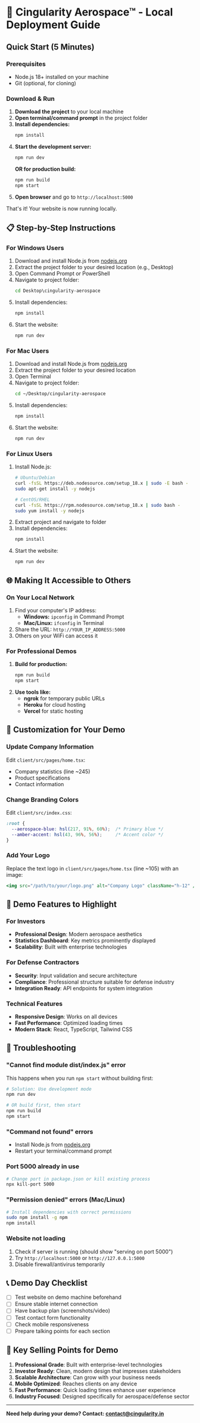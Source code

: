 # 🚀 Cingularity Aerospace™ - Local Deployment Guide

## Quick Start (5 Minutes)

### Prerequisites
- Node.js 18+ installed on your machine
- Git (optional, for cloning)

### Download & Run
1. **Download the project** to your local machine
2. **Open terminal/command prompt** in the project folder
3. **Install dependencies:**
   ```bash
   npm install
   ```
4. **Start the development server:**
   ```bash
   npm run dev
   ```
   **OR for production build:**
   ```bash
   npm run build
   npm start
   ```
5. **Open browser** and go to `http://localhost:5000`

That's it! Your website is now running locally.

## 📋 Step-by-Step Instructions

### For Windows Users
1. Download and install Node.js from [nodejs.org](https://nodejs.org)
2. Extract the project folder to your desired location (e.g., Desktop)
3. Open Command Prompt or PowerShell
4. Navigate to project folder:
   ```cmd
   cd Desktop\cingularity-aerospace
   ```
5. Install dependencies:
   ```cmd
   npm install
   ```
6. Start the website:
   ```cmd
   npm run dev
   ```

### For Mac Users
1. Download and install Node.js from [nodejs.org](https://nodejs.org)
2. Extract the project folder to your desired location
3. Open Terminal
4. Navigate to project folder:
   ```bash
   cd ~/Desktop/cingularity-aerospace
   ```
5. Install dependencies:
   ```bash
   npm install
   ```
6. Start the website:
   ```bash
   npm run dev
   ```

### For Linux Users
1. Install Node.js:
   ```bash
   # Ubuntu/Debian
   curl -fsSL https://deb.nodesource.com/setup_18.x | sudo -E bash -
   sudo apt-get install -y nodejs
   
   # CentOS/RHEL
   curl -fsSL https://rpm.nodesource.com/setup_18.x | sudo bash -
   sudo yum install -y nodejs
   ```
2. Extract project and navigate to folder
3. Install dependencies:
   ```bash
   npm install
   ```
4. Start the website:
   ```bash
   npm run dev
   ```

## 🌐 Making It Accessible to Others

### On Your Local Network
1. Find your computer's IP address:
   - **Windows:** `ipconfig` in Command Prompt
   - **Mac/Linux:** `ifconfig` in Terminal
2. Share the URL: `http://YOUR_IP_ADDRESS:5000`
3. Others on your WiFi can access it

### For Professional Demos
1. **Build for production:**
   ```bash
   npm run build
   npm start
   ```
2. **Use tools like:**
   - **ngrok** for temporary public URLs
   - **Heroku** for cloud hosting
   - **Vercel** for static hosting

## 🔧 Customization for Your Demo

### Update Company Information
Edit `client/src/pages/home.tsx`:
- Company statistics (line ~245)
- Product specifications
- Contact information

### Change Branding Colors
Edit `client/src/index.css`:
```css
:root {
  --aerospace-blue: hsl(217, 91%, 60%);  /* Primary blue */
  --amber-accent: hsl(43, 96%, 56%);     /* Accent color */
}
```

### Add Your Logo
Replace the text logo in `client/src/pages/home.tsx` (line ~105) with an image:
```jsx
<img src="/path/to/your/logo.png" alt="Company Logo" className="h-12" />
```

## 📱 Demo Features to Highlight

### For Investors
- **Professional Design**: Modern aerospace aesthetics
- **Statistics Dashboard**: Key metrics prominently displayed
- **Scalability**: Built with enterprise technologies

### For Defense Contractors
- **Security**: Input validation and secure architecture
- **Compliance**: Professional structure suitable for defense industry
- **Integration Ready**: API endpoints for system integration

### Technical Features
- **Responsive Design**: Works on all devices
- **Fast Performance**: Optimized loading times
- **Modern Stack**: React, TypeScript, Tailwind CSS

## 🚨 Troubleshooting

### "Cannot find module dist/index.js" error
This happens when you run `npm start` without building first:
```bash
# Solution: Use development mode
npm run dev

# OR build first, then start
npm run build
npm start
```

### "Command not found" errors
- Install Node.js from [nodejs.org](https://nodejs.org)
- Restart your terminal/command prompt

### Port 5000 already in use
```bash
# Change port in package.json or kill existing process
npx kill-port 5000
```

### "Permission denied" errors (Mac/Linux)
```bash
# Install dependencies with correct permissions
sudo npm install -g npm
npm install
```

### Website not loading
1. Check if server is running (should show "serving on port 5000")
2. Try `http://localhost:5000` or `http://127.0.0.1:5000`
3. Disable firewall/antivirus temporarily

## 📞 Demo Day Checklist

- [ ] Test website on demo machine beforehand
- [ ] Ensure stable internet connection
- [ ] Have backup plan (screenshots/video)
- [ ] Test contact form functionality
- [ ] Check mobile responsiveness
- [ ] Prepare talking points for each section

## 🎯 Key Selling Points for Demo

1. **Professional Grade**: Built with enterprise-level technologies
2. **Investor Ready**: Clean, modern design that impresses stakeholders
3. **Scalable Architecture**: Can grow with your business needs
4. **Mobile Optimized**: Reaches clients on any device
5. **Fast Performance**: Quick loading times enhance user experience
6. **Industry Focused**: Designed specifically for aerospace/defense sector

---

**Need help during your demo? Contact: contact@cingularity.in**